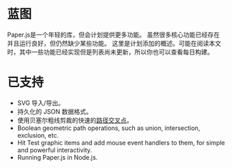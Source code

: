 # 蓝图

Paper.js是一个年轻的库，但会计划提供更多功能。 虽然很多核心功能已经存在并且运行良好，但仍然缺少某些功能。 这里是计划添加的概述。可能在阅读本文时，其中一些功能已经实现但是列表尚未更新，所以你也可以查看每日构建。

# 已支持

* SVG 导入/导出。
* 持久化的 JSON 数据格式。
* 使用贝塞尔粗线剪裁的快速的[路径交叉点](http://scriptographer.org/tutorials/paths/geometric-tests/#finding-path-intersections)。
* Boolean geometric path operations, such as union, intersection, exclusion, etc.
* Hit Test graphic items and add mouse event handlers to them, for simple and powerful interactivity.
* Running Paper.js in Node.js.



